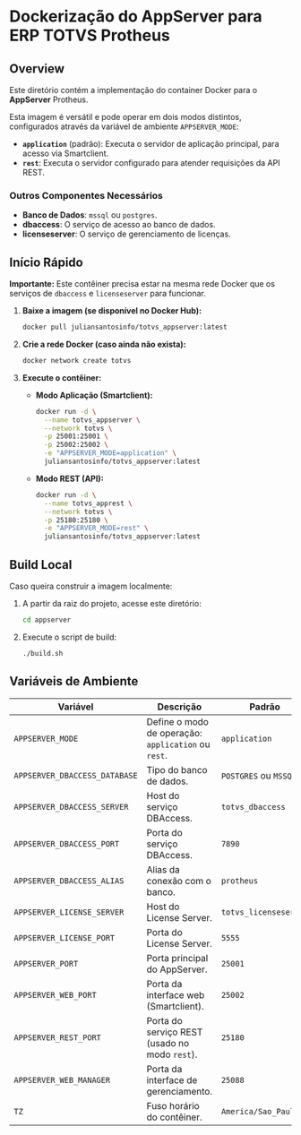 # Dockerização do AppServer para ERP TOTVS Protheus

## Overview

Este diretório contém a implementação do container Docker para o **AppServer** Protheus.

Esta imagem é versátil e pode operar em dois modos distintos, configurados através da variável de ambiente `APPSERVER_MODE`:
*   **`application`** (padrão): Executa o servidor de aplicação principal, para acesso via Smartclient.
*   **`rest`**: Executa o servidor configurado para atender requisições da API REST.

### Outros Componentes Necessários

*   **Banco de Dados**: `mssql` ou `postgres`.
*   **dbaccess**: O serviço de acesso ao banco de dados.
*   **licenseserver**: O serviço de gerenciamento de licenças.

## Início Rápido

**Importante:** Este contêiner precisa estar na mesma rede Docker que os serviços de `dbaccess` e `licenseserver` para funcionar.

1.  **Baixe a imagem (se disponível no Docker Hub):**
    ```bash
    docker pull juliansantosinfo/totvs_appserver:latest
    ```

2.  **Crie a rede Docker (caso ainda não exista):**
    ```bash
    docker network create totvs
    ```

3.  **Execute o contêiner:**

    *   **Modo Aplicação (Smartclient):**
        ```bash
        docker run -d \
          --name totvs_appserver \
          --network totvs \
          -p 25001:25001 \
          -p 25002:25002 \
          -e "APPSERVER_MODE=application" \
          juliansantosinfo/totvs_appserver:latest
        ```

    *   **Modo REST (API):**
        ```bash
        docker run -d \
          --name totvs_apprest \
          --network totvs \
          -p 25180:25180 \
          -e "APPSERVER_MODE=rest" \
          juliansantosinfo/totvs_appserver:latest
        ```

## Build Local

Caso queira construir a imagem localmente:

1.  A partir da raiz do projeto, acesse este diretório:
    ```bash
    cd appserver
    ```

2.  Execute o script de build:
    ```bash
    ./build.sh
    ```

## Variáveis de Ambiente

| Variável | Descrição | Padrão |
|---|---|---|
| `APPSERVER_MODE` | Define o modo de operação: `application` ou `rest`. | `application` |
| `APPSERVER_DBACCESS_DATABASE` | Tipo do banco de dados. | `POSTGRES` ou `MSSQL` |
| `APPSERVER_DBACCESS_SERVER` | Host do serviço DBAccess. | `totvs_dbaccess` |
| `APPSERVER_DBACCESS_PORT` | Porta do serviço DBAccess. | `7890` |
| `APPSERVER_DBACCESS_ALIAS` | Alias da conexão com o banco. | `protheus` |
| `APPSERVER_LICENSE_SERVER` | Host do License Server. | `totvs_licenseserver` |
| `APPSERVER_LICENSE_PORT` | Porta do License Server. | `5555` |
| `APPSERVER_PORT` | Porta principal do AppServer. | `25001` |
| `APPSERVER_WEB_PORT` | Porta da interface web (Smartclient). | `25002` |
| `APPSERVER_REST_PORT` | Porta do serviço REST (usado no modo `rest`). | `25180` |
| `APPSERVER_WEB_MANAGER` | Porta da interface de gerenciamento. | `25088` |
| `TZ` | Fuso horário do contêiner. | `America/Sao_Paulo` |